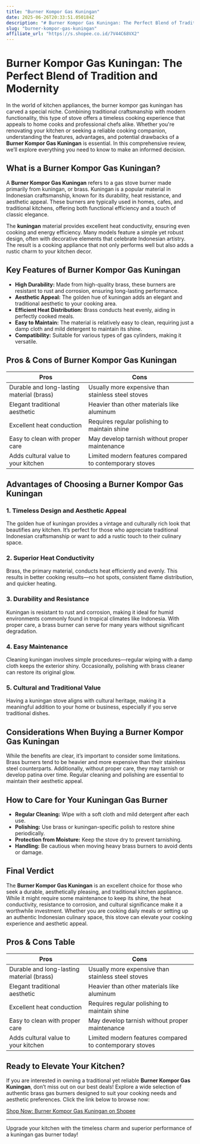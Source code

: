```yaml
---
title: "Burner Kompor Gas Kuningan"
date: 2025-06-26T20:33:51.050184Z
description: "# Burner Kompor Gas Kuningan: The Perfect Blend of Tradition and Modernity..."
slug: "burner-kompor-gas-kuningan"
affiliate_url: "https://s.shopee.co.id/7V44C68VX2"
---
```

# Burner Kompor Gas Kuningan: The Perfect Blend of Tradition and Modernity

In the world of kitchen appliances, the burner kompor gas kuningan has carved a special niche. Combining traditional craftsmanship with modern functionality, this type of stove offers a timeless cooking experience that appeals to home cooks and professional chefs alike. Whether you're renovating your kitchen or seeking a reliable cooking companion, understanding the features, advantages, and potential drawbacks of a **Burner Kompor Gas Kuningan** is essential. In this comprehensive review, we’ll explore everything you need to know to make an informed decision.

## What is a Burner Kompor Gas Kuningan?

A **Burner Kompor Gas Kuningan** refers to a gas stove burner made primarily from kuningan, or brass. Kuningan is a popular material in Indonesian craftsmanship, known for its durability, heat resistance, and aesthetic appeal. These burners are typically used in homes, cafes, and traditional kitchens, offering both functional efficiency and a touch of classic elegance.

The **kuningan** material provides excellent heat conductivity, ensuring even cooking and energy efficiency. Many models feature a simple yet robust design, often with decorative elements that celebrate Indonesian artistry. The result is a cooking appliance that not only performs well but also adds a rustic charm to your kitchen decor.

## Key Features of Burner Kompor Gas Kuningan

- **High Durability:** Made from high-quality brass, these burners are resistant to rust and corrosion, ensuring long-lasting performance.
- **Aesthetic Appeal:** The golden hue of kuningan adds an elegant and traditional aesthetic to your cooking area.
- **Efficient Heat Distribution:** Brass conducts heat evenly, aiding in perfectly cooked meals.
- **Easy to Maintain:** The material is relatively easy to clean, requiring just a damp cloth and mild detergent to maintain its shine.
- **Compatibility:** Suitable for various types of gas cylinders, making it versatile.

## Pros & Cons of Burner Kompor Gas Kuningan

| **Pros**                                       | **Cons**                                           |
|------------------------------------------------|-----------------------------------------------------|
| Durable and long-lasting material (brass)     | Usually more expensive than stainless steel stoves |
| Elegant traditional aesthetic                  | Heavier than other materials like aluminum        |
| Excellent heat conduction                     | Requires regular polishing to maintain shine     |
| Easy to clean with proper care                 | May develop tarnish without proper maintenance  |
| Adds cultural value to your kitchen           | Limited modern features compared to contemporary stoves |

## Advantages of Choosing a Burner Kompor Gas Kuningan

### 1. Timeless Design and Aesthetic Appeal

The golden hue of kuningan provides a vintage and culturally rich look that beautifies any kitchen. It’s perfect for those who appreciate traditional Indonesian craftsmanship or want to add a rustic touch to their culinary space.

### 2. Superior Heat Conductivity

Brass, the primary material, conducts heat efficiently and evenly. This results in better cooking results—no hot spots, consistent flame distribution, and quicker heating.

### 3. Durability and Resistance

Kuningan is resistant to rust and corrosion, making it ideal for humid environments commonly found in tropical climates like Indonesia. With proper care, a brass burner can serve for many years without significant degradation.

### 4. Easy Maintenance

Cleaning kuningan involves simple procedures—regular wiping with a damp cloth keeps the exterior shiny. Occasionally, polishing with brass cleaner can restore its original glow.

### 5. Cultural and Traditional Value

Having a kuningan stove aligns with cultural heritage, making it a meaningful addition to your home or business, especially if you serve traditional dishes.

## Considerations When Buying a Burner Kompor Gas Kuningan

While the benefits are clear, it’s important to consider some limitations. Brass burners tend to be heavier and more expensive than their stainless steel counterparts. Additionally, without proper care, they may tarnish or develop patina over time. Regular cleaning and polishing are essential to maintain their aesthetic appeal.

## How to Care for Your Kuningan Gas Burner

- **Regular Cleaning:** Wipe with a soft cloth and mild detergent after each use.
- **Polishing:** Use brass or kuningan-specific polish to restore shine periodically.
- **Protection from Moisture:** Keep the stove dry to prevent tarnishing.
- **Handling:** Be cautious when moving heavy brass burners to avoid dents or damage.

## Final Verdict

The **Burner Kompor Gas Kuningan** is an excellent choice for those who seek a durable, aesthetically pleasing, and traditional kitchen appliance. While it might require some maintenance to keep its shine, the heat conductivity, resistance to corrosion, and cultural significance make it a worthwhile investment. Whether you are cooking daily meals or setting up an authentic Indonesian culinary space, this stove can elevate your cooking experience and aesthetic appeal.

## Pros & Cons Table

| **Pros**                                       | **Cons**                                           |
|------------------------------------------------|-----------------------------------------------------|
| Durable and long-lasting material (brass)     | Usually more expensive than stainless steel stoves |
| Elegant traditional aesthetic                  | Heavier than other materials like aluminum        |
| Excellent heat conduction                     | Requires regular polishing to maintain shine     |
| Easy to clean with proper care                 | May develop tarnish without proper maintenance  |
| Adds cultural value to your kitchen           | Limited modern features compared to contemporary stoves |

## Ready to Elevate Your Kitchen?

If you are interested in owning a traditional yet reliable **Burner Kompor Gas Kuningan**, don’t miss out on our best deals! Explore a wide selection of authentic brass gas burners designed to suit your cooking needs and aesthetic preferences. Click the link below to browse now:

[Shop Now: Burner Kompor Gas Kuningan on Shopee](https://s.shopee.co.id/7V44C68VX2)

---

Upgrade your kitchen with the timeless charm and superior performance of a kuningan gas burner today!